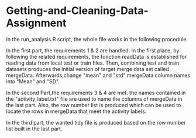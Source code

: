 # Getting-and-Cleaning-Data-Assignment

In the run_analysis.R script, the whole file works in the following procedule: 
  
  In the first part, the requirements 1 & 2 are handled. In the first place, by following the related requirements, the function readData   is established for reading data from local test or train files. Then, combining test and train datasets produces the initial version of   target merge data set called mergeData. Afterwards,change "mean" and "std" mergeData column names into "Mean" and "SD".
  
  In the second Part,the requirements 3 & 4 are met. the names contained in the "activity_label.txt" file are used to name the columns of 
  mergeData in the last part. Also, the row number list is produced which can be used to locate the rows in mergeData that meet the 
  activity labels. 
  
  In the third part, the wanted tidy file is produced based on the row number list built in the last part. 
